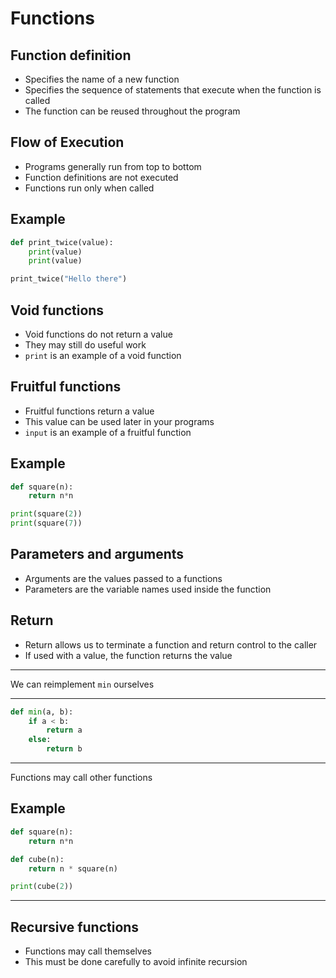 Functions
=========

Function definition
-------------------

- Specifies the name of a new function 
- Specifies the sequence of statements that execute when the function is called
- The function can be reused throughout the program

Flow of Execution
-----------------

- Programs generally run from top to bottom
- Function definitions are not executed
- Functions run only when called

Example
-------

```python
def print_twice(value):
    print(value)
    print(value)

print_twice("Hello there")
```

Void functions
--------------

- Void functions do not return a value
- They may still do useful work
- `print` is an example of a void function

Fruitful functions
------------------

- Fruitful functions return a value
- This value can be used later in your programs
- `input` is an example of a fruitful function

Example
-------

```python
def square(n):
    return n*n

print(square(2))
print(square(7))
```

Parameters and arguments
------------------------

- Arguments are the values passed to a functions
- Parameters are the variable names used inside the function

Return
------

- Return allows us to terminate a function and return control to the caller
- If used with a value, the function returns the value

---

We can reimplement `min` ourselves

---

```python
def min(a, b):
    if a < b:
        return a
    else:
        return b
```

---

Functions may call other functions

Example
-------

```python
def square(n):
    return n*n

def cube(n):
    return n * square(n)

print(cube(2))
```

---

Recursive functions
-------------------

- Functions may call themselves
- This must be done carefully to avoid infinite recursion
